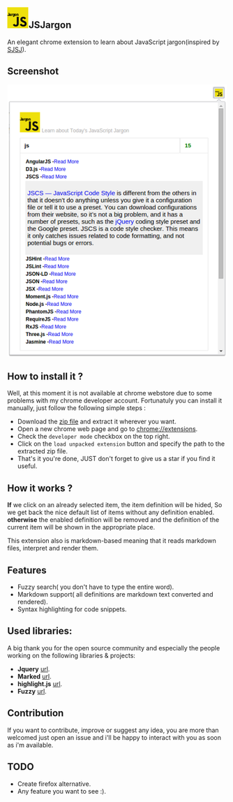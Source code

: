 ## ![](./assets/img/icon48.png)JSJargon
An elegant chrome extension to learn about JavaScript jargon(inspired by [SJSJ](https://github.com/HugoGiraudel/SJSJ)).

## Screenshot
![](./assets/img/screenshot.png)

## How to install it ?
Well, at this moment it is not available at chrome webstore due to some problems with my chrome developer account.
Fortunatuly you can install it manually, just follow the following simple steps :

* Download the [zip file](https://github.com/ismnoiet/JSJargon/archive/v1.0.0.zip) and extract it wherever you want.
* Open a new chrome web page and go to
[chrome://extensions](chrome://extensions).
* Check the ``developer mode`` checkbox on the top right.
* Click on the ``load unpacked extension`` button and specify the path to the extracted zip file.
* That's it you're done, JUST don't forget to give us a star if you find it useful.

## How it works ?

**If** we click on an already selected item, the item definition
will be hided,
So we get back the nice default list of items without any definition enabled.
 **otherwise** the enabled definition will be removed and
 the definition of the current item will be shown in the
 appropriate place.

This extension also is markdown-based meaning that it reads markdown files, interpret and render them.

## Features

* Fuzzy search( you don't have to type the entire word).
* Markdown support( all definitions are markdown text converted and rendered).
* Syntax highlighting for code snippets.

## Used libraries:

A big thank you for the open source community and especially the people working on the following libraries & projects:
* **Jquery** [url](https://code.jquery.com/jquery-2.1.4.min.js).
* **Marked** [url](https://github.com/chjj/marked).
* **highlight.js** [url](https://github.com/isagalaev/highlight.js).
* **Fuzzy**  [url](https://github.com/mattyork/fuzzy).

## Contribution
If you want to contribute, improve or suggest any idea,
you are more than welcomed just open an issue and i'll be happy to interact with you as soon as i'm available.

## TODO
* Create firefox alternative.
* Any feature you want to see :).
